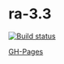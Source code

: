 # ra-3.3

[![Build status](https://ci.appveyor.com/api/projects/status/evkgoexpfcjww1x4?svg=true)](https://ci.appveyor.com/project/i-hit/ra-3-3)

[GH-Pages](https://i-hit.github.io/ra-3.3/)
